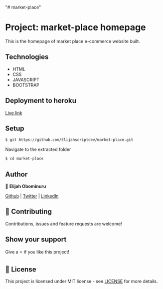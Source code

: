 "# market-place" 
# Project: market-place homepage 

This is the homepage of market place e-commerce website built.

## Technologies
- HTML
- CSS
- JAVASCRIPT
- BOOTSTRAP

## Deployment to heroku
[Live link](https://zcpi-marketplace-page.netlify.app)

## Setup

```sh
$ git https://github.com/Elijahscriptdev/market-place.git
```

Navigate to the extracted folder
```sh
$ cd market-place
```


## Author

👤 **Elijah Obominuru**

[Github](https://github.com/Elijahscriptdev) | [Twitter](https://twitter.com/ElijahObominuru) | [LinkedIn](https://www.linkedin.com/in/elijah-obominuru-0b730b143/)


## 🤝 Contributing

Contributions, issues and feature requests are welcome!

## Show your support

Give a ⭐️ if you like this project!

## 📝 License

This project is licensed under MIT license - see [LICENSE](/LICENSE) for more details.

